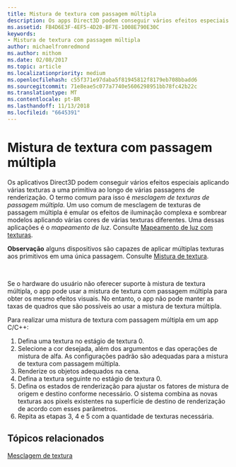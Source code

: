 ```yaml
---
title: Mistura de textura com passagem múltipla
description: Os apps Direct3D podem conseguir vários efeitos especiais ao aplicar diversas texturas a um primitivo durante múltiplas passagens de renderização.
ms.assetid: FB4D6E3F-4EF5-4D20-BF7E-1008E790E30C
keywords:
- Mistura de textura com passagem múltipla
author: michaelfromredmond
ms.author: mithom
ms.date: 02/08/2017
ms.topic: article
ms.localizationpriority: medium
ms.openlocfilehash: c55f371e97daba5f81945812f8179eb708bbadd6
ms.sourcegitcommit: 71e8eae5c077a7740e5606298951bb78fc42b22c
ms.translationtype: MT
ms.contentlocale: pt-BR
ms.lasthandoff: 11/13/2018
ms.locfileid: "6645391"
---
```

# <a name="multipass-texture-blending"></a>Mistura de textura com passagem múltipla


Os aplicativos Direct3D podem conseguir vários efeitos especiais aplicando várias texturas a uma primitiva ao longo de várias passagens de renderização. O termo comum para isso é *mesclagem de texturas de passagem múltipla*. Um uso comum de mesclagem de texturas de passagem múltipla é emular os efeitos de iluminação complexa e sombrear modelos aplicando várias cores de várias texturas diferentes. Uma dessas aplicações é o *mapeamento de luz*. Consulte [Mapeamento de luz com texturas](light-mapping-with-textures.md).

**Observação**  alguns dispositivos são capazes de aplicar múltiplas texturas aos primitivos em uma única passagem. Consulte [Mistura de textura](texture-blending.md).

 

Se o hardware do usuário não oferecer suporte à mistura de textura múltipla, o app pode usar a mistura de textura com passagem múltipla para obter os mesmo efeitos visuais. No entanto, o app não pode manter as taxas de quadros que são possíveis ao usar a mistura de textura múltipla.

Para realizar uma mistura de textura com passagem múltipla em um app C/C++:

1.  Defina uma textura no estágio de textura 0.
2.  Selecione a cor desejada, além dos argumentos e das operações de mistura de alfa. As configurações padrão são adequadas para a mistura de textura com passagem múltipla.
3.  Renderize os objetos adequados na cena.
4.  Defina a textura seguinte no estágio de textura 0.
5.  Defina os estados de renderização para ajustar os fatores de mistura de origem e destino conforme necessário. O sistema combina as novas texturas aos pixels existentes na superfície de destino de renderização de acordo com esses parâmetros.
6.  Repita as etapas 3, 4 e 5 com a quantidade de texturas necessária.

## <a name="span-idrelated-topicsspanrelated-topics"></a><span id="related-topics"></span>Tópicos relacionados


[Mesclagem de textura](texture-blending.md)

 

 




